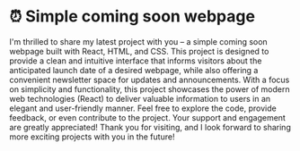 # ⏰ Simple coming soon webpage

I'm thrilled to share my latest project with you – a simple coming soon webpage built with React, HTML, and CSS.
This project is designed to provide a clean and intuitive interface that informs visitors about the anticipated launch date of a desired webpage, while also offering a convenient newsletter space for updates and announcements.
With a focus on simplicity and functionality, this project showcases the power of modern web technologies (React) to deliver valuable information to users in an elegant and user-friendly manner.
Feel free to explore the code, provide feedback, or even contribute to the project. Your support and engagement are greatly appreciated!
Thank you for visiting, and I look forward to sharing more exciting projects with you in the future!

